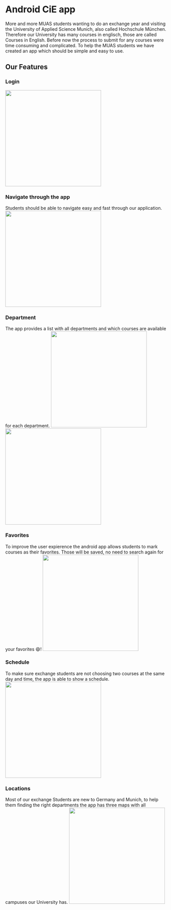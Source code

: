 # Android CiE app

More and more MUAS students wanting to do an exchange year and visiting the University of Applied Science Munich, also called Hochschule München. Therefore our University has many courses in englisch, those are called Courses in English. Before now the process to submit for any courses were time consuming and complicated. To help the MUAS students we have created an app which should be simple and easy to use.

## Our Features

### Login

<img src="https://github.com/mobileappdevhm/only_android_app/blob/master/Images/Sprint3/Login.png" width="300">

### Navigate through the app

Students should be able to navigate easy and fast through our application. 
<img src="https://github.com/mobileappdevhm/only_android_app/blob/master/Images/Sprint3/GridView_Sprint3.png" width="300">

### Department

The app provides a list with all departments and which courses are available for each department.
<img src="https://github.com/mobileappdevhm/only_android_app/blob/master/Images/Sprint3/Departments.png" width="300">
<img src="https://github.com/mobileappdevhm/only_android_app/blob/master/Images/Sprint3/Courses_Sprint3.png" width="300">

### Favorites

To improve the user expierence the android app allows students to mark courses as their favorites. Those will be saved, no need to search again for your favorites :smile:!
<img src="https://github.com/mobileappdevhm/only_android_app/blob/master/Images/Sprint3/Favorites_Sprint3.png" width="300">

### Schedule

To make sure exchange students are not choosing two courses at the same day and time, the app is able to show a schedule.
<img src="https://github.com/mobileappdevhm/only_android_app/blob/master/Images/Sprint3/Schedule.png" width="300">

### Locations

Most of our exchange Students are new to Germany and Munich, to help them finding the right departments the app has three maps with all campuses our University has.
<img src="https://github.com/mobileappdevhm/only_android_app/blob/master/Images/Sprint3/Maps.png" width="300">
